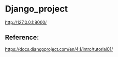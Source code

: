 # Django_project

http://127.0.0.1:8000/


## Reference:
https://docs.djangoproject.com/en/4.1/intro/tutorial01/
